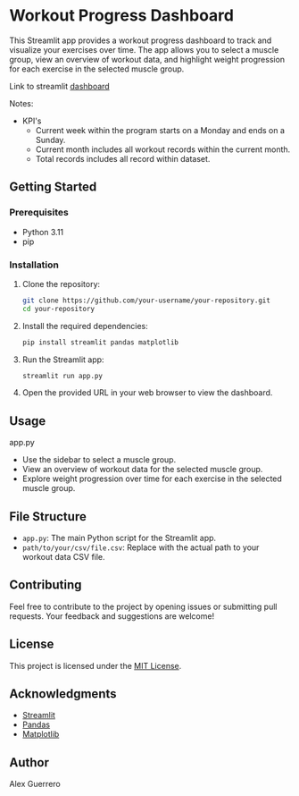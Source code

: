 # Workout Progress Dashboard

This Streamlit app provides a workout progress dashboard to track and visualize your exercises over time. The app allows you to select a muscle group, view an overview of workout data, and highlight weight progression for each exercise in the selected muscle group.

Link to streamlit [dashboard](https://alexguerrero11-workout-dash-app-w6rpqx.streamlit.app/)

Notes:
- KPI's
    -  Current week within the program starts on a Monday and ends on a Sunday.
    - Current month includes all workout records within the current month.
    - Total records includes all record within dataset.


## Getting Started

### Prerequisites

- Python 3.11
- pip

### Installation

1. Clone the repository:

    ```bash
    git clone https://github.com/your-username/your-repository.git
    cd your-repository
    ```

2. Install the required dependencies:

    ```bash
    pip install streamlit pandas matplotlib
    ```

3. Run the Streamlit app:

    ```bash
    streamlit run app.py
    ```

4. Open the provided URL in your web browser to view the dashboard.

## Usage
app.py
- Use the sidebar to select a muscle group.
- View an overview of workout data for the selected muscle group.
- Explore weight progression over time for each exercise in the selected muscle group.

## File Structure

- `app.py`: The main Python script for the Streamlit app.
- `path/to/your/csv/file.csv`: Replace with the actual path to your workout data CSV file.

## Contributing

Feel free to contribute to the project by opening issues or submitting pull requests. Your feedback and suggestions are welcome!

## License

This project is licensed under the [MIT License](LICENSE).

## Acknowledgments

- [Streamlit](https://www.streamlit.io/)
- [Pandas](https://pandas.pydata.org/)
- [Matplotlib](https://matplotlib.org/)

## Author

Alex Guerrero
